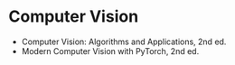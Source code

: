 # Computer Vision

- Computer Vision: Algorithms and Applications, 2nd ed.
- Modern Computer Vision with PyTorch, 2nd ed.